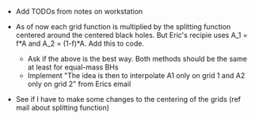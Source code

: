 - Add TODOs from notes on workstation

- As of now each grid function is multiplied by the splitting function centered around the centered black holes. But Eric's recipie uses A_1 = f*A and A_2 = (1-f)*A. Add this to code.
  - Ask if the above is the best way. Both methods should be the same at least for equal-mass BHs
  - Implement "The idea is then to interpolate A1 only on grid 1 and A2 only on grid 2" from Erics email
  
- See if I have to make some changes to the centering of the grids (ref mail about splitting function)
